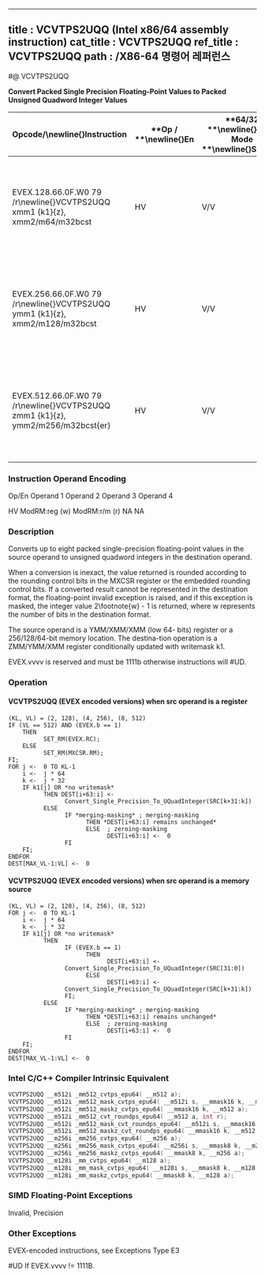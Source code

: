 ----------------------------
title : VCVTPS2UQQ (Intel x86/64 assembly instruction)
cat_title : VCVTPS2UQQ
ref_title : VCVTPS2UQQ
path : /X86-64 명령어 레퍼런스
----------------------------
#@ VCVTPS2UQQ

**Convert Packed Single Precision Floating-Point Values to Packed Unsigned Quadword Integer Values**

|**Opcode/**\newline{}**Instruction**|**Op / **\newline{}**En**|**64/32 **\newline{}**bit Mode **\newline{}**Support**|**CPUID **\newline{}**Feature **\newline{}**Flag**|**Description**|
|------------------------------------|-------------------------|------------------------------------------------------|--------------------------------------------------|---------------|
|EVEX.128.66.0F.W0 79 /r\newline{}VCVTPS2UQQ xmm1 {k1}{z}, xmm2/m64/m32bcst|HV|V/V|AVX512VLAVX512DQ|Convert two packed single precision floating-point values from zmm2/m64/m32bcst to two packed unsigned quadword values in zmm1 subject to writemask k1.|
|EVEX.256.66.0F.W0 79 /r\newline{}VCVTPS2UQQ ymm1 {k1}{z}, xmm2/m128/m32bcst|HV|V/V|AVX512VLAVX512DQ|Convert four packed single precision floating-point values from xmm2/m128/m32bcst to four packed unsigned quadword values in ymm1 subject to writemask k1.|
|EVEX.512.66.0F.W0 79 /r\newline{}VCVTPS2UQQ zmm1 {k1}{z}, ymm2/m256/m32bcst{er}|HV|V/V|AVX512DQ|Convert eight packed single precision floating-point values from ymm2/m256/m32bcst to eight packed unsigned quadword values in zmm1 subject to writemask k1.|
###                                                      Instruction Operand Encoding


Op/En Operand 1 Operand 2 Operand 3 Operand 4

 HV ModRM:reg (w) ModRM:r/m (r) NA NA

### Description


Converts up to eight packed single-precision floating-point values in the source operand to unsigned quadword integers in the destination operand.

When a conversion is inexact, the value returned is rounded according to the rounding control bits in the MXCSR register or the embedded rounding control bits. If a converted result cannot be represented in the destination format, the floating-point invalid exception is raised, and if this exception is masked, the integer value 2\footnote{w}  - 1 is returned, where w represents the number of bits in the destination format.

The source operand is a YMM/XMM/XMM (low 64- bits) register or a 256/128/64-bit memory location. The destina-tion operation is a ZMM/YMM/XMM register conditionally updated with writemask k1. 

EVEX.vvvv is reserved and must be 1111b otherwise instructions will #UD.


### Operation
#### VCVTPS2UQQ (EVEX encoded versions) when src operand is a register
```info-verb
(KL, VL) = (2, 128), (4, 256), (8, 512)
IF (VL == 512) AND (EVEX.b == 1) 
    THEN
          SET_RM(EVEX.RC);
    ELSE 
          SET_RM(MXCSR.RM);
FI;
FOR j <-   0 TO KL-1
    i <-   j * 64
    k <-   j * 32
    IF k1[j] OR *no writemask*
          THEN DEST[i+63:i]  <-
                Convert_Single_Precision_To_UQuadInteger(SRC[k+31:k])
          ELSE 
                IF *merging-masking* ; merging-masking
                      THEN *DEST[i+63:i] remains unchanged*
                      ELSE  ; zeroing-masking
                            DEST[i+63:i] <-   0
                FI
    FI;
ENDFOR
DEST[MAX_VL-1:VL] <-   0
```
#### VCVTPS2UQQ (EVEX encoded versions) when src operand is a memory source
```info-verb
(KL, VL) = (2, 128), (4, 256), (8, 512)
FOR j  <-  0 TO KL-1
    i  <-  j * 64
    k  <-  j * 32
    IF k1[j] OR *no writemask*
          THEN 
                IF (EVEX.b == 1) 
                      THEN
                            DEST[i+63:i] <- 
                Convert_Single_Precision_To_UQuadInteger(SRC[31:0])
                      ELSE 
                            DEST[i+63:i] <- 
                Convert_Single_Precision_To_UQuadInteger(SRC[k+31:k])
                FI;
          ELSE 
                IF *merging-masking* ; merging-masking
                      THEN *DEST[i+63:i] remains unchanged*
                      ELSE  ; zeroing-masking
                            DEST[i+63:i] <-   0
                FI
    FI;
ENDFOR
DEST[MAX_VL-1:VL]  <-  0
```

### Intel C/C++ Compiler Intrinsic Equivalent

```cpp
VCVTPS2UQQ __m512i _mm512_cvtps_epu64( __m512 a);
VCVTPS2UQQ __m512i _mm512_mask_cvtps_epu64( __m512i s, __mmask16 k, __m512 a);
VCVTPS2UQQ __m512i _mm512_maskz_cvtps_epu64( __mmask16 k, __m512 a);
VCVTPS2UQQ __m512i _mm512_cvt_roundps_epu64( __m512 a, int r);
VCVTPS2UQQ __m512i _mm512_mask_cvt_roundps_epu64( __m512i s, __mmask16 k, __m512 a, int r);
VCVTPS2UQQ __m512i _mm512_maskz_cvt_roundps_epu64( __mmask16 k, __m512 a, int r);
VCVTPS2UQQ __m256i _mm256_cvtps_epu64( __m256 a);
VCVTPS2UQQ __m256i _mm256_mask_cvtps_epu64( __m256i s, __mmask8 k, __m256 a);
VCVTPS2UQQ __m256i _mm256_maskz_cvtps_epu64( __mmask8 k, __m256 a);
VCVTPS2UQQ __m128i _mm_cvtps_epu64( __m128 a);
VCVTPS2UQQ __m128i _mm_mask_cvtps_epu64( __m128i s, __mmask8 k, __m128 a);
VCVTPS2UQQ __m128i _mm_maskz_cvtps_epu64( __mmask8 k, __m128 a);
```
### SIMD Floating-Point Exceptions


Invalid, Precision

### Other Exceptions


EVEX-encoded instructions, see Exceptions Type E3

#UD If EVEX.vvvv != 1111B.


